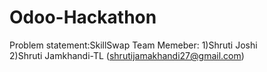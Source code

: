# Odoo-Hackathon

Problem statement:SkillSwap
Team Memeber: 1)Shruti Joshi  
              2)Shruti Jamkhandi-TL (shrutijamakhandi27@gmail.com)
              
  

